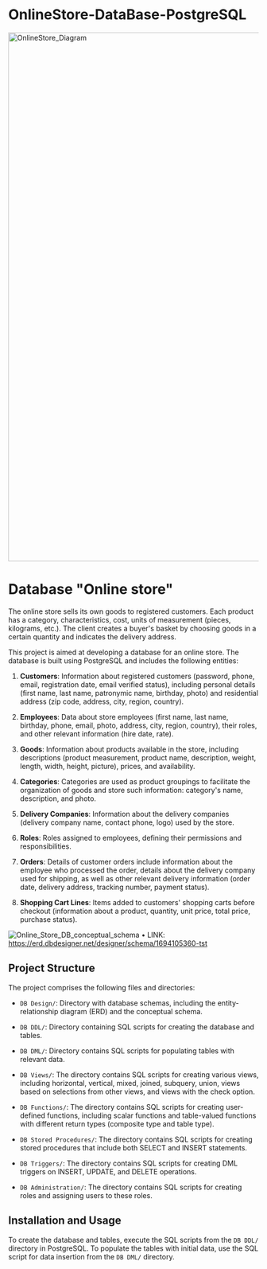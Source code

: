 # OnlineStore-DataBase-PostgreSQL
<img width="1063" alt="OnlineStore_Diagram" src="https://github.com/Olenka-Hryk/OnlineStore-DataBase-PostgreSQL/assets/28622400/688611aa-1f8d-4a90-aef5-b5c01411e682">


# Database "Online store"
The online store sells its own goods to registered customers. Each product has a category, characteristics, cost, units of measurement (pieces, kilograms, etc.). The client creates a buyer's basket by choosing goods in a certain quantity and indicates the delivery address.

This project is aimed at developing a database for an online store. The database is built using PostgreSQL and includes the following entities:
1. **Customers**: Information about registered customers (password, phone, email, registration date, email verified status), including personal details (first name, last name, patronymic name, birthday, photo) and residential address (zip code, address, city, region, country).

2. **Employees**: Data about store employees (first name, last name, birthday, phone, email, photo, address, city, region, country), their roles, and other relevant information (hire date, rate).

3. **Goods**: Information about products available in the store, including descriptions (product measurement, product name, description, weight, length, width, height, picture), prices, and availability.

4. **Categories**: Categories are used as product groupings to facilitate the organization of goods and store such information: category's name, description, and photo.

5. **Delivery Companies**: Information about the delivery companies (delivery company name, contact phone, logo) used by the store.

6. **Roles**: Roles assigned to employees, defining their permissions and responsibilities.

7. **Orders**: Details of customer orders include information about the employee who processed the order, details about the delivery company used for shipping, as well as other relevant delivery information (order date, delivery address, tracking number, payment status).

8. **Shopping Cart Lines**: Items added to customers' shopping carts before checkout (information about a product, quantity, unit price, total price, purchase status).
   
![Online_Store_DB_conceptual_schema](https://github.com/Olenka-Hryk/OnlineStore-DataBase-PostgreSQL/assets/28622400/79b312e2-ec13-4be0-9036-dfc3d918c3ae)
• LINK: https://erd.dbdesigner.net/designer/schema/1694105360-tst

## Project Structure

The project comprises the following files and directories:

- `DB Design/`: Directory with database schemas, including the entity-relationship diagram (ERD) and the conceptual schema.

- `DB DDL/`: Directory containing SQL scripts for creating the database and tables.

- `DB DML/`: Directory contains SQL scripts for populating tables with relevant data.

- `DB Views/`: The directory contains SQL scripts for creating various views, including horizontal, vertical, mixed, joined, subquery, union, views based on selections from other views, and views with the check option.

- `DB Functions/`: The directory contains SQL scripts for creating user-defined functions, including scalar functions and table-valued functions with different return types (composite type and table type).

- `DB Stored Procedures/`: The directory contains SQL scripts for creating stored procedures that include both SELECT and INSERT statements.

- `DB Triggers/`: The directory contains SQL scripts for creating DML triggers on INSERT, UPDATE, and DELETE operations.

- `DB Administration/`: The directory contains SQL scripts for creating roles and assigning users to these roles.


## Installation and Usage

To create the database and tables, execute the SQL scripts from the `DB DDL/` directory in PostgreSQL.
To populate the tables with initial data, use the SQL script for data insertion from the `DB DML/` directory.
